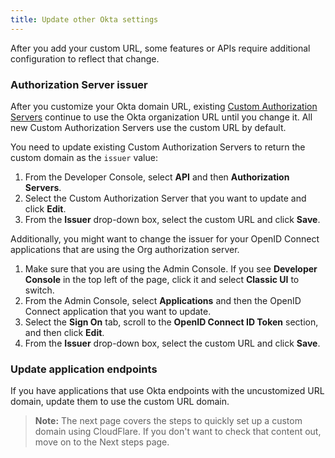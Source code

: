 ```yaml
---
title: Update other Okta settings
---
```

After you add your custom URL, some features or APIs require additional configuration to reflect that change.

### Authorization Server issuer

After you customize your Okta domain URL, existing [Custom Authorization Servers](/docs/concepts/auth-servers/) continue to use the Okta organization URL until you change it. All new Custom Authorization Servers use the custom URL by default.

You need to update existing Custom Authorization Servers to return the custom domain as the `issuer` value:

1. From the Developer Console, select **API** and then **Authorization Servers**.
2. Select the Custom Authorization Server that you want to update and click **Edit**.
3. From the **Issuer** drop-down box, select the custom URL and click **Save**.

Additionally, you might want to change the issuer for your OpenID Connect applications that are using the Org authorization server.

<RequireClassicUI/>

1. Make sure that you are using the Admin Console. If you see **Developer Console** in the top left of the page, click it and select **Classic UI** to switch.
2. From the Admin Console, select **Applications** and then the OpenID Connect application that you want to update.
2. Select the **Sign On** tab, scroll to the **OpenID Connect ID Token** section, and then click **Edit**.
3. From the **Issuer** drop-down box, select the custom URL and click **Save**.

### Update application endpoints

If you have applications that use Okta endpoints with the uncustomized URL domain, update them to use the custom URL domain.

> **Note:** The next page covers the steps to quickly set up a custom domain using CloudFlare. If you don't want to check that content out, move on to the <GuideLink link="../next-steps">Next steps</GuideLink> page.

<NextSectionLink/>
